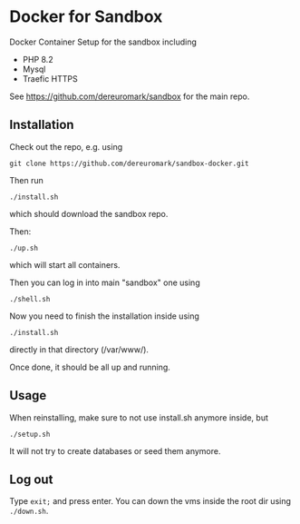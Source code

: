# Docker for Sandbox

Docker Container Setup for the sandbox including
- PHP 8.2
- Mysql
- Traefic HTTPS

See https://github.com/dereuromark/sandbox for the main repo.

## Installation

Check out the repo, e.g. using

    git clone https://github.com/dereuromark/sandbox-docker.git

Then run

    ./install.sh

which should download the sandbox repo.

Then:

    ./up.sh

which will start all containers.

Then you can log in into main "sandbox" one using

    ./shell.sh

Now you need to finish the installation inside using

    ./install.sh

directly in that directory (/var/www/).

Once done, it should be all up and running.

## Usage
When reinstalling, make sure to not use install.sh anymore inside, but

    ./setup.sh

It will not try to create databases or seed them anymore.

## Log out

Type `exit;` and press enter.
You can down the vms inside the root dir using `./down.sh`.
